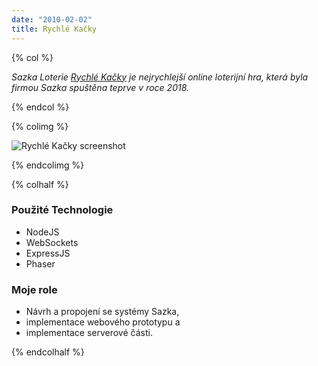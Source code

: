 ```yaml
---
date: "2010-02-02"
title: Rychlé Kačky
---
```

{% col %}

*Sazka Loterie [Rychlé Kačky](https://www.sazka.cz/loterie/rychle-kacky) je nejrychlejší online loterijní hra, která byla firmou Sazka spuštěna teprve v roce 2018.*

{% endcol %}

{% colimg  %}

![Rychlé Kačky screenshot](/images/references/rychlekacky.png)

{% endcolimg %}

{% colhalf %}

### Použité Technologie
 * NodeJS
 * WebSockets
 * ExpressJS
 * Phaser

### Moje role
 * Návrh a propojení se systémy Sazka,
 * implementace webového prototypu a
 * implementace serverové části.

{% endcolhalf %}

